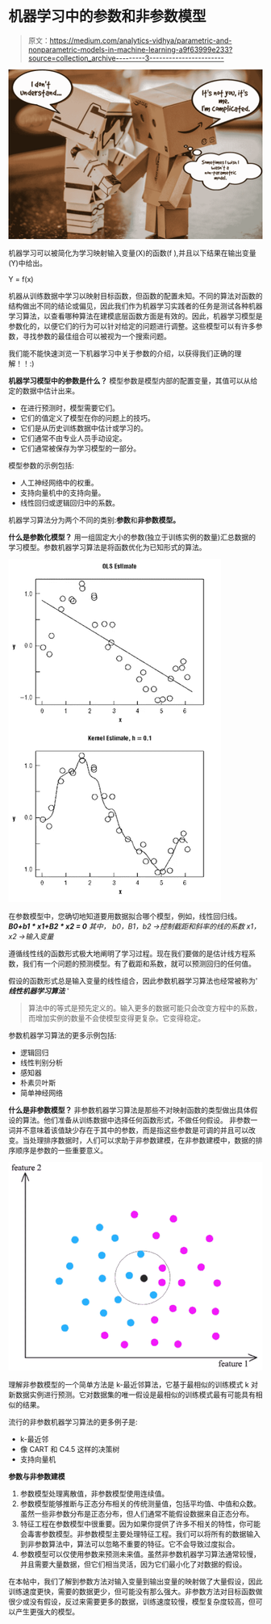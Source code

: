 # 机器学习中的参数和非参数模型

> 原文：<https://medium.com/analytics-vidhya/parametric-and-nonparametric-models-in-machine-learning-a9f63999e233?source=collection_archive---------3----------------------->

![](img/57544213e187f657527e1d5dce28f9c6.png)

机器学习可以被简化为学习映射输入变量(X)的函数(f ),并且以下结果在输出变量(Y)中给出。

Y = f(x)

机器从训练数据中学习以映射目标函数，但函数的配置未知。不同的算法对函数的结构做出不同的结论或偏见，因此我们作为机器学习实践者的任务是测试各种机器学习算法，以查看哪种算法在建模底层函数方面是有效的。因此，机器学习模型是参数化的，以便它们的行为可以针对给定的问题进行调整。这些模型可以有许多参数，寻找参数的最佳组合可以被视为一个搜索问题。

我们能不能快速浏览一下机器学习中关于参数的介绍，以获得我们正确的理解！！:)

**机器学习模型中的参数是什么？** 模型参数是模型内部的配置变量，其值可以从给定的数据中估计出来。

*   在进行预测时，模型需要它们。
*   它们的值定义了模型在你的问题上的技巧。
*   它们是从历史训练数据中估计或学习的。
*   它们通常不由专业人员手动设定。
*   它们通常被保存为学习模型的一部分。

模型参数的示例包括:

*   人工神经网络中的权重。
*   支持向量机中的支持向量。
*   线性回归或逻辑回归中的系数。

机器学习算法分为两个不同的类别:**参数**和**非参数模型。**

**什么是参数化模型？** 用一组固定大小的参数(独立于训练实例的数量)汇总数据的学习模型。参数机器学习算法是将函数优化为已知形式的算法。

![](img/50eaa94e07cbeea2bbbee7981072e712.png)

在参数模型中，您确切地知道要用数据拟合哪个模型，例如，线性回归线。
***B0+b1 * x1+B2 * x2 = 0*** *其中，
b0，B1，b2 →控制截距和斜率的线的系数
x1，x2 →输入变量*

遵循线性线的函数形式极大地阐明了学习过程。现在我们要做的是估计线方程系数，我们有一个问题的预测模型。有了截距和系数，就可以预测回归的任何值。

假设的函数形式总是输入变量的线性组合，因此参数机器学习算法也经常被称为' ***线性机器学习算法*** '

> 算法中的等式是预先定义的。输入更多的数据可能只会改变方程中的系数，而增加实例的数量不会使模型变得更复杂。它变得稳定。

参数机器学习算法的更多示例包括:

*   逻辑回归
*   线性判别分析
*   感知器
*   朴素贝叶斯
*   简单神经网络

**什么是非参数模型？** 非参数机器学习算法是那些不对映射函数的类型做出具体假设的算法。他们准备从训练数据中选择任何函数形式，不做任何假设。
非参数一词并不意味着该值缺少存在于其中的参数，而是指这些参数是可调的并且可以改变。当处理排序数据时，人们可以求助于非参数建模，在非参数建模中，数据的排序顺序是参数的一些重要意义。

![](img/4f05155afd72a41e12b102da448c35b7.png)

理解非参数模型的一个简单方法是 k-最近邻算法，它基于最相似的训练模式 k 对新数据实例进行预测。它对数据集的唯一假设是最相似的训练模式最有可能具有相似的结果。

流行的非参数机器学习算法的更多例子是:

*   k-最近邻
*   像 CART 和 C4.5 这样的决策树
*   支持向量机

**参数与非参数建模**

1.  参数模型处理离散值，非参数模型使用连续值。
2.  参数模型能够推断与正态分布相关的传统测量值，包括平均值、中值和众数。虽然一些非参数分布是正态分布，但人们通常不能假设数据来自正态分布。
3.  特征工程在参数模型中很重要。因为如果你提供了许多不相关的特性，你可能会毒害参数模型。非参数模型主要处理特征工程。我们可以将所有的数据输入到非参数算法中，算法可以忽略不重要的特征。它不会导致过度拟合。
4.  参数模型可以仅使用参数来预测未来值。虽然非参数机器学习算法通常较慢，并且需要大量数据，但它们相当灵活，因为它们最小化了对数据的假设。

在本帖中，我们了解到参数方法对输入变量到输出变量的映射做了大量假设，因此训练速度更快，需要的数据更少，但可能没有那么强大。非参数方法对目标函数做很少或没有假设，反过来需要更多的数据，训练速度较慢，模型复杂度较高，但可以产生更强大的模型。